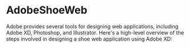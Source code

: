 # AdobeShoeWeb
Adobe provides several tools for designing web applications, including Adobe XD, Photoshop, and Illustrator. Here's a high-level overview of the steps involved in designing a shoe web application using Adobe XD:
